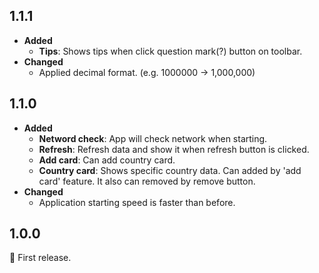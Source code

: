 ## 1.1.1
- **Added**
    - **Tips**: Shows tips when click question mark(?) button on toolbar.
- **Changed**
    - Applied decimal format. (e.g. 1000000 -> 1,000,000)

## 1.1.0
- **Added**
    - **Netword check**: App will check network when starting.
    - **Refresh**: Refresh data and show it when refresh button is clicked.
    - **Add card**: Can add country card.
    - **Country card**: Shows specific country data. Can added by 'add card' feature. It also can removed by remove button.
- **Changed**
    - Application starting speed is faster than before.

## 1.0.0
:tada: First release.